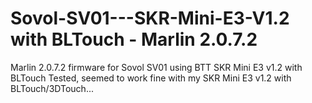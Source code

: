 # Sovol-SV01---SKR-Mini-E3-V1.2 with BLTouch - Marlin 2.0.7.2
Marlin 2.0.7.2 firmware for Sovol SV01 using BTT SKR Mini E3 v1.2 with BLTouch
Tested, seemed to work fine with my SKR Mini E3 v1.2 with BLTouch/3DTouch...
